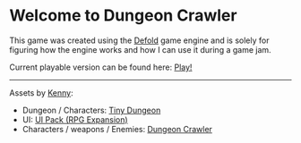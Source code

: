 # Welcome to Dungeon Crawler

This game was created using the [Defold]() game engine and is solely for figuring how the engine works and how I can use it during a game jam.

Current playable version can be found here: [Play!](https://theelk205.github.io/DungeonCrawler/)

---

Assets by [Kenny](https://www.kenney.nl/):

- Dungeon / Characters: [Tiny Dungeon](https://www.kenney.nl/assets/tiny-dungeon)
- UI: [UI Pack (RPG Expansion)](https://www.kenney.nl/assets/ui-pack-rpg-expansion)
- Characters / weapons / Enemies: [Dungeon Crawler](https://anokolisa.itch.io/dungeon-crawler-pixel-art-asset-pack)
